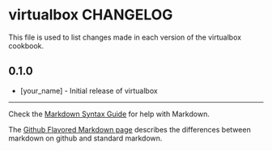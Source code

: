 virtualbox CHANGELOG
====================

This file is used to list changes made in each version of the virtualbox cookbook.

0.1.0
-----
- [your_name] - Initial release of virtualbox

- - -
Check the [Markdown Syntax Guide](http://daringfireball.net/projects/markdown/syntax) for help with Markdown.

The [Github Flavored Markdown page](http://github.github.com/github-flavored-markdown/) describes the differences between markdown on github and standard markdown.
